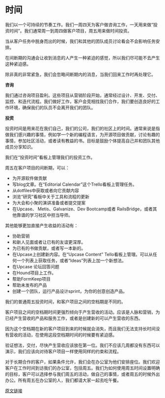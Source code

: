 # 时间

我们以一个可持续的节奏工作。我们一周四天为客户做咨询工作，一天用来做“投资时间”。我们通常周一到周四做客户项目，周五用来做时间投资。

当从客户任务中脱身而出的时候，我们和其他的团队成员讨论看会不会影响任务安排。

在间断期的沟通会让收到消息的人产生一种紧迫的感觉，所以我们尽可能不去产生这种紧迫感。

除非真的非常紧急，我们会忽略间断期内的消息，当我们回来工作时再处理它。

**咨询**

我们通过咨询项目盈利。这些项目从营销阶段开始，通常经过设计、开发、交付、监控、和迭代流程。我们做好工作，客户会竞相找我们合作，我们要创造良好的工作环境，确保我们的队员不会离开我们的团队。

**投资**

投资时间是用来花在我们自己，我们的公司，我们的社区上的时间。通常来说是指做我们感兴趣的事情，例如学一个新的编程语言，为开源项目做贡献，讨论有趣的事情，参加社区活动，或者读有教益的书。目标是鼓励个体提高自己并和团队其他成员分享知识。

我们在“投资时间”看板上管理我们的投资工作。

周五在客户项目的间断期，可以：

- 为开源软件做贡献
- 写blog文章。在“Editorial Calendar”这个Trello看板上管理任务。
- 从dotfiles中获取或者向它贡献内容
- 浏览“研究”看板中关于工具和流程的更新
- 为大会和小聚的演讲准备或者提交提案
- 在Upcase、 Metis、Galvanize、Dev Bootcamp或者 RailsBridge，或者其他靠谱的学习社区中担当导师。

其他能够更加直接产生收益的活动有：

- 协助营销
- 和新人见面或者让已有的友谊更深厚。
- 为已有的书做贡献，或者写一本新的。
- 在Upcase上创建新内容。在“Upcase Content” Tello看板上管理。可以从任何一个列表上获取任务，或者“Ideas”列表上加一个新想法。
- 在Upcase 论坛回答问题
- 在Hound项目上工作。
- 帮助FormKeep项目
- 帮助未发布的产品
- 创建一个团队，运行产品设计sprint，为你的创意创造产品。

我们的普通周五投资时间，和客户项目之间的空档期是不同的。

客户项目之间的空档期时间更强烈倾向于产生营收的活动。应该是人脉和营销，为已经产生营收的产品和服务工作，或者是创建新的可以产生营收的东西。

因为这个空档期在新的客户项目到来的时候就会消失，而且我们无法支持长时间没有营收的活动，在使用这段空档期时间的时候要有紧迫感。

验证想法，交付，尽快产生营收应该放在第一位。我们不应该几周都没有东西可以演示，我们应该向对待客户项目一样使用同样的约束和流程。

对于长期合作的客户，如果条件允许，我们会在办公室为他们安排座位。我们欢迎客户在工作时间到访我们的办公室，包括周五。我们为如何使用周五时间设置明确的目标，客户可以选择参与我们周五的活动，做自己的事情，或者周五的时候外出办公。所有周五在办公室的人，我们都请大家一起去吃午餐。

[原文链接](https://thoughtbot.com/playbook/our-company/time)
